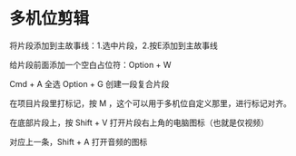 # 多机位剪辑

将片段添加到主故事线：1.选中片段，2.按E添加到主故事线

给片段前面添加一个空白占位符：Option + W

Cmd + A 全选 Option + G 创建一段复合片段


在项目片段里打标记，按 M ，这个可以用于多机位自定义那里，进行标记对齐。

在底部片段上，按 Shift + V 打开片段右上角的电脑图标（也就是仅视频）

对应上一条，Shift + A 打开音频的图标





